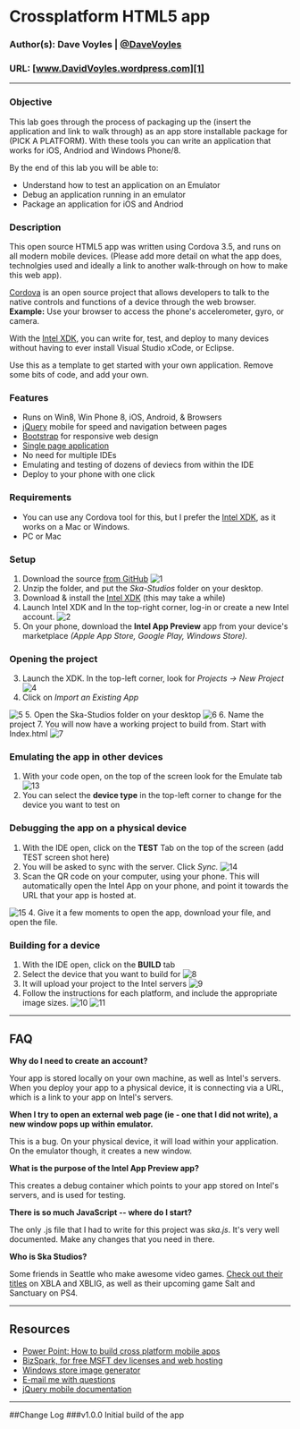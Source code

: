 # Crossplatform HTML5 app
### Author(s): Dave Voyles | [@DaveVoyles](http://www.twitter.com/DaveVoyles)
### URL: [www.DavidVoyles.wordpress.com][1]

----------
### Objective

This lab goes through the process of packaging up the (insert the application and link to walk through) as an app store installable package for (PICK A PLATFORM). With these tools you can write an application that works for iOS, Andriod and Windows Phone/8.

By the end of this lab you will be able to:

- Understand how to test an application on an Emulator
- Debug an application running in an emulator
- Package an application for iOS and Andriod
 
### Description
This open source HTML5 app was written using Cordova 3.5, and runs on all modern mobile devices. (Please add more detail on what the app does, technolgies used and ideally a link to another walk-through on how to make this web app).

[Cordova](http://cordova.apache.org/) is an open source project that allows developers to talk to the native controls and functions of a device through the web browser. **Example:** Use your browser to access the phone's accelerometer, gyro, or camera.

With the [Intel XDK](http://xdk-software.intel.com/), you can write for, test, and deploy to many devices without having to ever install Visual Studio xCode, or Eclipse.

Use this as a template to get started with your own application. Remove some bits of code, and add your own. 


### Features
 - Runs on Win8, Win Phone 8, iOS, Android, & Browsers
 - [jQuery](http://jquerymobile.com/) mobile for speed and navigation between pages
 - [Bootstrap](http://getbootstrap.com) for responsive web design
 - [Single page application](http://en.wikipedia.org/wiki/Single-page_application)
 - No need for multiple IDEs 
 - Emulating and testing of dozens of deviecs from within the IDE
 - Deploy to your phone with one click

### Requirements
- You can use any Cordova tool for this, but I prefer the [Intel XDK](http://xdk-software.intel.com/), as it works on a Mac or Windows. 
- PC or Mac


### Setup

 1.  Download the source [from GitHub][3] ![1](http://phlcollective.azurewebsites.net/img/Intel%20XDK%20Instructions/1.png)
 2.  Unzip the folder, and put the *Ska-Studios* folder on your desktop.
 3.  Download & install the [Intel XDK](http://xdk-software.intel.com/) (this may take a while)
 3.  Launch Intel XDK and In the top-right corner, log-in or create a new Intel account.
 ![2](http://phlcollective.azurewebsites.net/img/Intel%20XDK%20Instructions/3.gif)
 4.  On your phone, download the **Intel App Preview** app from your device's marketplace *(Apple App Store, Google Play, Windows Store).*

### Opening the project
 3. Launch the XDK. In the top-left corner, look for *Projects -> New Project*
 ![4](http://phlcollective.azurewebsites.net/img/Intel%20XDK%20Instructions/4.gif)
 4. Click on *Import an Existing App*
 
 ![5](http://phlcollective.azurewebsites.net/img/Intel%20XDK%20Instructions/5.gif)
 5. Open the Ska-Studios folder on your desktop
 ![6](http://phlcollective.azurewebsites.net/img/Intel%20XDK%20Instructions/6.gif)
 6. Name the project
 7. You will now have a working project to build from. Start with Index.html
![7](http://phlcollective.azurewebsites.net/img/Intel%20XDK%20Instructions/7.gif)

### Emulating the app in other devices
1. With your code open, on the top of the screen look for the Emulate tab
![13](http://phlcollective.azurewebsites.net/img/Intel%20XDK%20Instructions/13.gif)
2. You can select the **device type** in the top-left corner to change for the device you want to test on

### Debugging the app on a physical device
1.  With the IDE open, click on the **TEST** Tab on the top of the screen
(add TEST screen shot here)
2.  You will be asked to sync with the server. Click *Sync.*
![14](http://phlcollective.azurewebsites.net/img/Intel%20XDK%20Instructions/14.gif)
3.  Scan the QR code on your computer, using your phone. This will automatically open the Intel App on your phone, and point it towards the URL that your app is hosted at.

![15](http://phlcollective.azurewebsites.net/img/Intel%20XDK%20Instructions/15.gif)
4. Give it a few moments to open the app, download your file, and open the file.

### Building for a device
1. With the IDE open, click on the **BUILD** tab
2. Select the device that you want to build for
![8](http://phlcollective.azurewebsites.net/img/Intel%20XDK%20Instructions/8.gif)
3. It will upload your project to the Intel servers
![9](http://phlcollective.azurewebsites.net/img/Intel%20XDK%20Instructions/9.gif)
4. Follow the instructions for each platform, and include the appropriate image sizes. ![10](http://phlcollective.azurewebsites.net/img/Intel%20XDK%20Instructions/10.gif)
![11](http://phlcollective.azurewebsites.net/img/Intel%20XDK%20Instructions/11.gif)



----------

## FAQ
**Why do I need to create an account?**

Your app is stored locally on your own machine, as well as Intel's servers. When you deploy your app to a physical device, it is connecting via a URL, which is a link to your app on Intel's servers.


**When I try to open an external web page (ie - one that I did not write), a new window pops up within emulator.**

This is a bug. On your physical device, it will load within your application. On the emulator though, it creates a new window.

**What is the purpose of the Intel App Preview app?**

This creates a debug container which points to your app stored on Intel's servers, and is used for testing. 

**There is so much JavaScript -- where do I start?**

The only .js file that I had to write for this project was *ska.js*. It's very well documented. Make any changes that you need in there. 


**Who is Ska Studios?**

Some friends in Seattle who make awesome video games. [Check out their titles](http://ska-studios.com/) on XBLA and XBLIG, as well as their upcoming game Salt and Sanctuary on PS4.

----------
## Resources

- [Power Point: How to build cross platform mobile apps](http://davevoyles.azurewebsites.net/speaking-engagements-power-points/)
- [BizSpark, for free MSFT dev licenses and web hosting](http://davevoyles.azurewebsites.net/bizspark-free-software-cloud-services-o/)
- [Windows store image generator](http://wat-docs.azurewebsites.net/Tools)
- [E-mail me with questions](mailto:Dvoyles@microsoft.com "Dvoyles@microsoft.com")
- [ jQuery mobile documentation](http://api.jquerymobile.com/)

----------

##Change Log
###v1.0.0
Initial build of the app


  [1]: http://www.davidvoyles.wordpress.com "My website "
  [2]: http://xdk-software.intel.com/
  [3]: https://github.com/DaveVoyles/Ska-Studios-Xplatform
